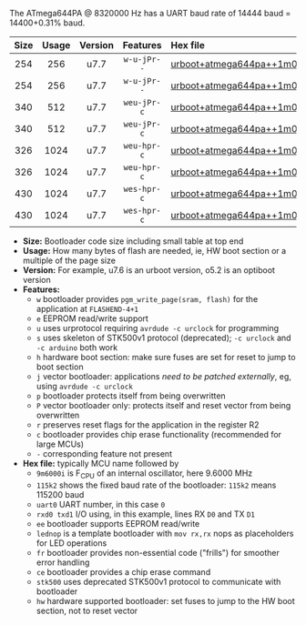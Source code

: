 The ATmega644PA @ 8320000 Hz has a UART baud rate of 14444 baud = 14400+0.31% baud.

|Size|Usage|Version|Features|Hex file|
|:-:|:-:|:-:|:-:|:--|
|254|256|u7.7|`w-u-jPr--`|[urboot+atmega644pa++1m0400i++++1k8_uart0_rxd0_txd1_lednop_fr.hex](https://raw.githubusercontent.com/stefanrueger/urboot.hex/main/mcus/atmega644pa/internal_oscillator/fint++1m0400_Hz/br++++1k8_bps/urboot+atmega644pa++1m0400i++++1k8_uart0_rxd0_txd1_lednop_fr.hex)|
|254|256|u7.7|`w-u-jPr--`|[urboot+atmega644pa++1m0400i++++1k8_uart1_rxd2_txd3_lednop_fr.hex](https://raw.githubusercontent.com/stefanrueger/urboot.hex/main/mcus/atmega644pa/internal_oscillator/fint++1m0400_Hz/br++++1k8_bps/urboot+atmega644pa++1m0400i++++1k8_uart1_rxd2_txd3_lednop_fr.hex)|
|340|512|u7.7|`weu-jPr-c`|[urboot+atmega644pa++1m0400i++++1k8_uart0_rxd0_txd1_ee_lednop_fr_ce.hex](https://raw.githubusercontent.com/stefanrueger/urboot.hex/main/mcus/atmega644pa/internal_oscillator/fint++1m0400_Hz/br++++1k8_bps/urboot+atmega644pa++1m0400i++++1k8_uart0_rxd0_txd1_ee_lednop_fr_ce.hex)|
|340|512|u7.7|`weu-jPr-c`|[urboot+atmega644pa++1m0400i++++1k8_uart1_rxd2_txd3_ee_lednop_fr_ce.hex](https://raw.githubusercontent.com/stefanrueger/urboot.hex/main/mcus/atmega644pa/internal_oscillator/fint++1m0400_Hz/br++++1k8_bps/urboot+atmega644pa++1m0400i++++1k8_uart1_rxd2_txd3_ee_lednop_fr_ce.hex)|
|326|1024|u7.7|`weu-hpr-c`|[urboot+atmega644pa++1m0400i++++1k8_uart0_rxd0_txd1_ee_lednop_fr_ce_hw.hex](https://raw.githubusercontent.com/stefanrueger/urboot.hex/main/mcus/atmega644pa/internal_oscillator/fint++1m0400_Hz/br++++1k8_bps/urboot+atmega644pa++1m0400i++++1k8_uart0_rxd0_txd1_ee_lednop_fr_ce_hw.hex)|
|326|1024|u7.7|`weu-hpr-c`|[urboot+atmega644pa++1m0400i++++1k8_uart1_rxd2_txd3_ee_lednop_fr_ce_hw.hex](https://raw.githubusercontent.com/stefanrueger/urboot.hex/main/mcus/atmega644pa/internal_oscillator/fint++1m0400_Hz/br++++1k8_bps/urboot+atmega644pa++1m0400i++++1k8_uart1_rxd2_txd3_ee_lednop_fr_ce_hw.hex)|
|430|1024|u7.7|`wes-hpr-c`|[urboot+atmega644pa++1m0400i++++1k8_uart0_rxd0_txd1_ee_lednop_fr_ce_stk500_hw.hex](https://raw.githubusercontent.com/stefanrueger/urboot.hex/main/mcus/atmega644pa/internal_oscillator/fint++1m0400_Hz/br++++1k8_bps/urboot+atmega644pa++1m0400i++++1k8_uart0_rxd0_txd1_ee_lednop_fr_ce_stk500_hw.hex)|
|430|1024|u7.7|`wes-hpr-c`|[urboot+atmega644pa++1m0400i++++1k8_uart1_rxd2_txd3_ee_lednop_fr_ce_stk500_hw.hex](https://raw.githubusercontent.com/stefanrueger/urboot.hex/main/mcus/atmega644pa/internal_oscillator/fint++1m0400_Hz/br++++1k8_bps/urboot+atmega644pa++1m0400i++++1k8_uart1_rxd2_txd3_ee_lednop_fr_ce_stk500_hw.hex)|

- **Size:** Bootloader code size including small table at top end
- **Usage:** How many bytes of flash are needed, ie, HW boot section or a multiple of the page size
- **Version:** For example, u7.6 is an urboot version, o5.2 is an optiboot version
- **Features:**
  + `w` bootloader provides `pgm_write_page(sram, flash)` for the application at `FLASHEND-4+1`
  + `e` EEPROM read/write support
  + `u` uses urprotocol requiring `avrdude -c urclock` for programming
  + `s` uses skeleton of STK500v1 protocol (deprecated); `-c urclock` and `-c arduino` both work
  + `h` hardware boot section: make sure fuses are set for reset to jump to boot section
  + `j` vector bootloader: applications *need to be patched externally*, eg, using `avrdude -c urclock`
  + `p` bootloader protects itself from being overwritten
  + `P` vector bootloader only: protects itself and reset vector from being overwritten
  + `r` preserves reset flags for the application in the register R2
  + `c` bootloader provides chip erase functionality (recommended for large MCUs)
  + `-` corresponding feature not present
- **Hex file:** typically MCU name followed by
  + `9m6000i` is F<sub>CPU</sub> of an internal oscillator, here 9.6000 MHz
  + `115k2` shows the fixed baud rate of the bootloader: `115k2` means 115200 baud
  + `uart0` UART number, in this case `0`
  + `rxd0 txd1` I/O using, in this example, lines RX `D0` and TX `D1`
  + `ee` bootloader supports EEPROM read/write
  + `lednop` is a template bootloader with `mov rx,rx` nops as placeholders for LED operations
  + `fr` bootloader provides non-essential code ("frills") for smoother error handling
  + `ce` bootloader provides a chip erase command
  + `stk500` uses deprecated STK500v1 protocol to communicate with bootloader
  + `hw` hardware supported bootloader: set fuses to jump to the HW boot section, not to reset vector
